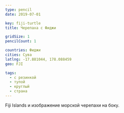 ```yaml
---
type: pencil
date: 2019-07-01

key: fiji-turtle
title: Черепаха с Фиджи

gridSize: 1
pencilCount: 1

countries: Фиджи
cities: Сува
latlng: -17.881044, 178.088459
geo: FJI

tags:
  - с резинкой
  - тупой
  - круглый
  - страна
---
```


Fiji Islands и изображение морской черепахи на боку.
